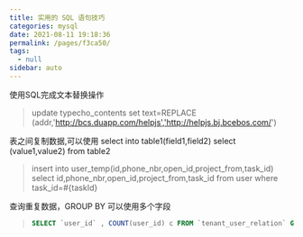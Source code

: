```yaml
---
title: 实用的 SQL 语句技巧
categories: mysql
date: 2021-08-11 19:18:36
permalink: /pages/f3ca50/
tags: 
  - null
sidebar: auto
---
```

使用SQL完成文本替换操作

> update typecho_contents set text=REPLACE (addr,'http://bcs.duapp.com/helpjs','http://helpjs.bj.bcebos.com/')

表之间复制数据,可以使用 select into table1(field1,field2) select (value1,value2) from table2

>  insert into user_temp(id,phone_nbr,open_id,project_from,task_id)
           select id,phone_nbr,open_id,project_from,task_id from user where task_id=#{taskId}



查询重复数据，GROUP BY  可以使用多个字段

> ```sql
> SELECT `user_id` , COUNT(user_id) c FROM `tenant_user_relation` GROUP BY tenant_id,user_id HAVING c > 1;
> ```
>
> 

